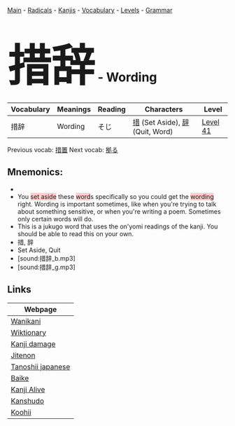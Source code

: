 <style> bigfont {font-size: 100px}</style>
[Main](../README.md) -
[Radicals](../radicals.md) -
[Kanjis](../kanjis.md) -
[Vocabulary](../vocabulary.md) -
[Levels](../levels.md) -
[Grammar](../grammar.md)
# <bigfont> 措辞</bigfont> - Wording 

| Vocabulary | Meanings | Reading | Characters | Level |
| --- | --- | --- | --- | --- |
| 措辞 | Wording | そじ |  [措](../kanjis/措.md) (Set Aside), [辞](../kanjis/辞.md) (Quit, Word) | [Level 41](../levels/wk_level41.md) |

Previous vocab: [措置](措置.md) Next vocab: [拠る](拠る.md) 

## Mnemonics:

* 
* You <span style="background-color:#ffcccb"> set aside</span> these <span style="background-color:#ffcccb"> word</span>s specifically so you could get the <span style="background-color:#ffcccb"> wording</span> right. Wording is important sometimes, like when you're trying to talk about something sensitive, or when you're writing a poem. Sometimes only certain words will do.
* This is a jukugo word that uses the on'yomi readings of the kanji. You should be able to read this on your own.
* 措, 辞
* Set Aside, Quit
* [sound:措辞_b.mp3]
* [sound:措辞_g.mp3]


## Links 

| Webpage |
| --- |
| [Wanikani          ](https://www.wanikani.com/kanji/措辞) |
| [Wiktionary        ](https://en.wiktionary.org/wiki/措辞) |
| [Kanji damage      ](http://www.kanjidamage.com/kanji/search?utf8=✓&q=措辞) |
| [Jitenon           ](https://jitenon.com/kanji/措辞) |
| [Tanoshii japanese ](https://www.tanoshiijapanese.com/dictionary/kanji.cfm?k=措辞) |
| [Baike             ](https://baike.baidu.com/item/措辞) |
| [Kanji Alive       ](https://app.kanjialive.com/措辞) |
| [Kanshudo          ](https://www.kanshudo.com/searchmn?q=措辞) |
| [Koohii            ](https://kanji.koohii.com/study/kanji/措辞) |
